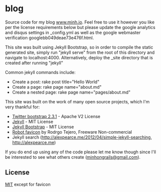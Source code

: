 blog
======

Source code for my blog www.minh.io. Feel free to use it however you like per
the license requirements below but please update the google analytics and disqus settings in 
_config.yml as well as the google webmaster verification googlebb049deae73e476f.html.

This site was built using Jekyll Bootstrap, so in order to compile the static generated
site, simply run "jekyll serve" from the root of this directory and navigate
to localhost:4000. Alternatively, deploy the _site directory that
is created after running "jekyll"

Common jekyll commands include:

* Create a post: rake post title="Hello World"
* Create a page: rake page name="about.md"
* Create a nested page: rake page name="pages/about.md"

This site was built on the work of many open source projects, which I'm
very thankful for:

* [Twitter bootstrap 2.3.1](http://twitter.github.io/bootstrap) - Apache V2 License
* [Jekyll](https://github.com/mojombo/jekyll) - MIT License
* [Jekyll Bootstrap](http://jekyllbootstrap.com/) - MIT License
* [Robot favicon](http://findicons.com/icon/40514/robot?id=415175) by Rodrgo Tejero, Freeware Non-commercial
* Jekyll search (http://alexpearce.me/2012/04/simple-jekyll-searching, http://alexpearce.me)

If you do end up using any of the code please let me know though since I'll
be interested to see what others create (minhongrails@gmail.com).

## License

[MIT](http://opensource.org/licenses/MIT) except for favicon



